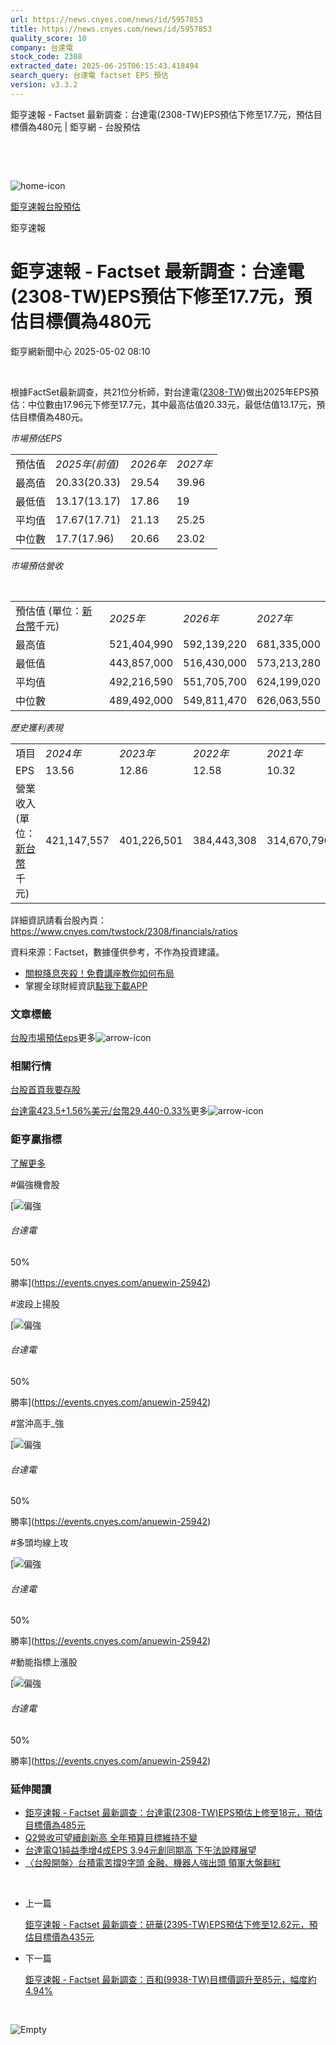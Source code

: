 ```yaml
---
url: https://news.cnyes.com/news/id/5957853
title: https://news.cnyes.com/news/id/5957853
quality_score: 10
company: 台達電
stock_code: 2308
extracted_date: 2025-06-25T06:15:43.418494
search_query: 台達電 factset EPS 預估
version: v3.3.2
---
```


鉅亨速報 - Factset 最新調查：台達電(2308-TW)EPS預估下修至17.7元，預估目標價為480元 | 鉅亨網 - 台股預估

‌

‌

![home-icon](/assets/icons/breadCrumb/symbol-icon-home.svg)

[鉅亨速報](/news/cat/anue_live)[台股預估](/news/cat/tw_forecast)

鉅亨速報

# 鉅亨速報 - Factset 最新調查：台達電(2308-TW)EPS預估下修至17.7元，預估目標價為480元

鉅亨網新聞中心 2025-05-02 08:10

‌

根據FactSet最新調查，共21位分析師，對台達電([2308-TW](https://www.cnyes.com/twstock/2308))做出2025年EPS預估：中位數由17.96元下修至17.7元，其中最高估值20.33元，最低估值13.17元，預估目標價為480元。

*市場預估EPS*

|  |  |  |  |
| --- | --- | --- | --- |
| 預估值 | *2025年(前值)* | *2026年* | *2027年* |
| 最高值 | 20.33(20.33) | 29.54 | 39.96 |
| 最低值 | 13.17(13.17) | 17.86 | 19 |
| 平均值 | 17.67(17.71) | 21.13 | 25.25 |
| 中位數 | 17.7(17.96) | 20.66 | 23.02 |

*市場預估營收*

‌

|  |  |  |  |
| --- | --- | --- | --- |
| 預估值 (單位：[新台幣](https://invest.cnyes.com/forex/detail/usdtwd)千元) | *2025年* | *2026年* | *2027年* |
| 最高值 | 521,404,990 | 592,139,220 | 681,335,000 |
| 最低值 | 443,857,000 | 516,430,000 | 573,213,280 |
| 平均值 | 492,216,590 | 551,705,700 | 624,199,020 |
| 中位數 | 489,492,000 | 549,811,470 | 626,063,550 |

*歷史獲利表現*

|  |  |  |  |  |
| --- | --- | --- | --- | --- |
| 項目 | *2024年* | *2023年* | *2022年* | *2021年* |
| EPS | 13.56 | 12.86 | 12.58 | 10.32 |
| 營業收入 (單位：[新台幣](https://invest.cnyes.com/forex/detail/usdtwd)千元) | 421,147,557 | 401,226,501 | 384,443,308 | 314,670,796 |

詳細資訊請看台股內頁：  
<https://www.cnyes.com/twstock/2308/financials/ratios>

資料來源：Factset，數據僅供參考，不作為投資建議。

* [關稅降息夾殺！免費講座教你如何布局](https://www.rsc.com.tw/Cnyes_RSC/SeminarBooking2025InvestmentOutlook.aspx?utm_source=anue&utm_medium=usstocks_end)
* 掌握全球財經資訊[點我下載APP](http://www.cnyes.com/app/?utm_source=mweb&utm_medium=HamMenuBanner&utm_campaign=fixed&utm_content=entr)

### 文章標籤

[台股](https://news.cnyes.com/tag/台股 "台股")[市場預估](https://news.cnyes.com/tag/市場預估 "市場預估")[eps](https://news.cnyes.com/tag/eps "eps")更多![arrow-icon](/assets/icons/arrows/arrow-down.svg)

### 相關行情

[台股首頁](https://www.cnyes.com/twstock)[我要存股](https://supr.link/8OHaU)

[台達電423.5+1.56%](https://www.cnyes.com/twstock/2308)[美元/台幣29.440-0.33%](https://invest.cnyes.com/forex/detail/USDTWD)更多![arrow-icon](/assets/icons/arrows/arrow-down.svg)

### 鉅亨贏指標

[了解更多](https://events.cnyes.com/anuewin-25942)

#偏強機會股

[![偏強](/assets/icons/win-indicator/long.svg)

###### 台達電

50%

勝率](https://events.cnyes.com/anuewin-25942)

#波段上揚股

[![偏強](/assets/icons/win-indicator/long.svg)

###### 台達電

50%

勝率](https://events.cnyes.com/anuewin-25942)

#當沖高手\_強

[![偏強](/assets/icons/win-indicator/long.svg)

###### 台達電

50%

勝率](https://events.cnyes.com/anuewin-25942)

#多頭均線上攻

[![偏強](/assets/icons/win-indicator/long.svg)

###### 台達電

50%

勝率](https://events.cnyes.com/anuewin-25942)

#動能指標上漲股

[![偏強](/assets/icons/win-indicator/long.svg)

###### 台達電

50%

勝率](https://events.cnyes.com/anuewin-25942)

### 延伸閱讀

* [鉅亨速報 - Factset 最新調查：台達電(2308-TW)EPS預估上修至18元，預估目標價為485元](/news/id/5957441)
* [Q2營收可望續創新高 全年預算目標維持不變](/news/id/5957022)
* [台達電Q1純益季增4成EPS 3.94元創同期高 下午法說釋展望](/news/id/5955776)
* [〈台股開盤〉台積電苦撐9字頭 金融、機器人強出頭 領軍大盤翻紅](/news/id/5955619)

‌

* 上一篇

  [鉅亨速報 - Factset 最新調查：研華(2395-TW)EPS預估下修至12.62元，預估目標價為435元](/news/id/5958474)
* 下一篇

  [鉅亨速報 - Factset 最新調查：百和(9938-TW)目標價調升至85元，幅度約4.94%](/news/id/5957505)

‌

![Empty](/assets/icons/skeleton/empty-image.svg)

‌